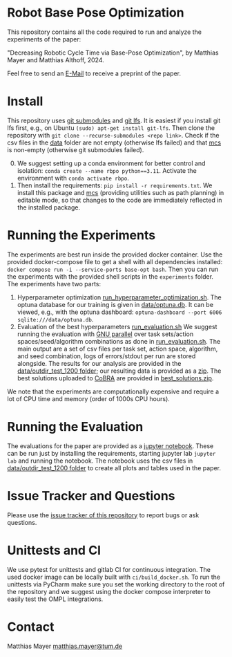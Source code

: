 Robot Base Pose Optimization
============================

This repository contains all the code required to run and analyze the experiments of the paper:

"Decreasing Robotic Cycle Time via Base-Pose Optimization", by Matthias Mayer and Matthias Althoff, 2024.

Feel free to send an [E-Mail](mailto:matthias.mayer@tum.de?subject=BaseOptPaper) to receive a preprint of the paper.

Install
=======

This repository uses [git submodules](https://git-scm.com/book/en/v2/Git-Tools-Submodules) and [git lfs](https://git-lfs.com/).
It is easiest if you install git lfs first, e.g., on Ubuntu `(sudo) apt-get install git-lfs`.
Then clone the repository with `git clone --recurse-submodules <repo link>`.
Check if the csv files in the [data](data/outdir_test_1200/outdir_hard_1200/Space/xyz/Set/test_hard/Alg/BOOptimizer/Seed/1_raw.csv) folder are not empty (otherwise lfs failed) and that [mcs](mcs) is non-empty (otherwise git submodules failed).

0. We suggest setting up a conda environment for better control and isolation: `conda create --name rbpo python==3.11`.
Activate the environment with `conda activate rbpo`.
1. Then install the requirements: `pip install -r requirements.txt`.
We install this package and [mcs](https://gitlab.lrz.de/tum-cps/mcs) (providing utilities such as path planning) in editable mode, so that changes to the code are immediately reflected in the installed package.

Running the Experiments
=======================

The experiments are best run inside the provided docker container.
Use the provided docker-compose file to get a shell with all dependencies installed: `docker compose run -i --service-ports base-opt bash`.
Then you can run the experiments with the provided shell scripts in the `experiments` folder.
The experiments have two parts:

1. Hyperparameter optimization [run_hyperparameter_optimization.sh](experiments/run_hyperparameter_optimization.sh).
The optuna database for our training is given in [data/optuna.db](data/optuna.db).
It can be viewed, e.g., with the optuna dashboard: `optuna-dashboard --port 6006 sqlite:///data/optuna.db`.
2. Evaluation of the best hyperparameters [run_evaluation.sh](experiments/run_evaluation.sh)
We suggest running the evaluation with [GNU parallel](https://www.gnu.org/software/parallel/) over task sets/action spaces/seed/algorithm combinations as done in [run_evaluation.sh](experiments/run_evaluation.sh).
The main output are a set of csv files per task set, action space, algorithm, and seed combination, logs of errors/stdout per run are stored alongside.
The results for our analysis are provided in the [data/outdir_test_1200 folder](data/outdir_test_1200); our resulting data is provided as a [zip](data/outdir_test_1200.zip).
The best solutions uploaded to [CoBRA](https://cobra.cps.cit.tum.de) are provided in [best_solutions.zip](data/best_solutions.zip).

We note that the experiments are computationally expensive and require a lot of CPU time and memory (order of 1000s CPU hours).

Running the Evaluation
======================

The evaluations for the paper are provided as a [jupyter notebook](evaluation/evaluate_all.ipynb).
These can be run just by installing the requirements, starting jupyter lab `jupyter lab` and running the notebook.
The notebook uses the csv files in [data/outdir_test_1200 folder](data/outdir_test_1200) to create all plots and tables used in the paper.

Issue Tracker and Questions
===========================

Please use the [issue tracker of this repository](https://gitlab.lrz.de/tum-cps/robot-base-pose-optimization/-/issues) to report bugs or ask questions.

Unittests and CI
================

We use pytest for unittests and gitlab CI for continuous integration.
The used docker image can be locally built with `ci/build_docker.sh`.
To run the unittests via PyCharm make sure you set the working directory to the root of the repository and we suggest using the docker compose interpreter to easily test the OMPL integrations.

Contact
=======

Matthias Mayer [matthias.mayer@tum.de](mailto:matthias.mayer@tum.de)
